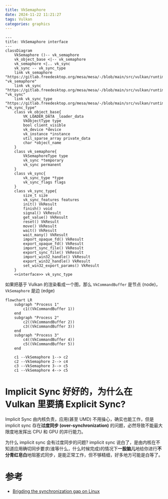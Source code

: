 ```yaml
---
title: VkSemaphore
date: 2024-11-22 11:21:27
tags: Vulkan
categories: graphics
---
```


```mermaid
---
title: VkSemaphore interface
---
classDiagram
    VkSemaphore ()-- vk_semaphore
    vk_object_base <|-- vk_semaphore
    vk_semaphore <|.. vk_sync
    vk_sync -- vk_sync_type
    link vk_semaphore "https://gitlab.freedesktop.org/mesa/mesa/-/blob/main/src/vulkan/runtime/vk_semaphore.h" "vk_semaphore"
    link vk_sync "https://gitlab.freedesktop.org/mesa/mesa/-/blob/main/src/vulkan/runtime/vk_sync.h" "vk_sync"
    link vk_sync_type "https://gitlab.freedesktop.org/mesa/mesa/-/blob/main/src/vulkan/runtime/vk_sync.h" "vk_sync_type"
    class vk_object_base{
        VK_LOADER_DATA _loader_data
        VkObjectType type
        bool client_visible
        vk_device *device
        vk_instance *instance
        util_sparse_array private_data
        char *object_name
    }
    class vk_semaphore{
        VkSemaphoreType type
        vk_sync *temporary
        vk_sync permanent
    }
    class vk_sync{
        vk_sync_type *type
        vk_sync_flags flags
    }
    class vk_sync_type{
        size_t size
        vk_sync_features features
        init() VkResult
        finish() void
        signal() VkResult
        get_value() VkResult
        reset() VkResult
        move() VkResult
        wait() VkResult
        wait_many() VkResult
        import_opaque_fd() VkResult
        export_opaque_fd() VkResult
        import_sync_file() VkResult
        export_sync_file() VkResult
        import_win32_handle() VkResult
        export_win32_handle() VkResult
        set_win32_export_params() VkResult
    }
    <<interface>> vk_sync_type
```

<!--more-->

如果把基于 Vulkan 的渲染看成一个图，那么 `VkCommandBuffer` 是节点 (node)，`VkSemaphore` 是边 (edge)


```mermaid
flowchart LR
    subgraph "Process 1"
        c1((VkCommandBuffer 1))
    end
    subgraph "Process 2"
        c2((VkCommandBuffer 2))
        c3((VkCommandBuffer 3))
    end
    subgraph "Process 3"
        c4((VkCommandBuffer 4))
        c5((VkCommandBuffer 5))
    end

    c1 --VkSemaphore 1--> c2
    c2 --VkSemaphore 2--> c4
    c3 --VkSemaphore 3--> c5
    c1 --VkSemaphore 4--> c5
```

# Implicit Sync 好好的，为什么在 Vulkan 里要搞 Explicit Sync?

Implicit Sync 由内核负责，应用(甚至 UMD) 不用操心，确实也能工作，但是 implicit sync 存在**过度同步 (over-synchronization)** 的问题，必然导致不能最大限度地发挥出 CPU 和 GPU 的并行能力。

为什么 implicit sync 会有过度同步的问题? implicit sync 说白了，是由内核在不知道应用确切同步要求(谁等什么，什么时候完成)的情况下**一股脑儿**地给你进行**不分青红皂白**地阻塞式同步，是能正常工作，但不够精细，好多地方可能是白等了。

# 参考

- [Brigding the synchronization gap on Linux](https://www.collabora.com/news-and-blog/blog/2022/06/09/bridging-the-synchronization-gap-on-linux)